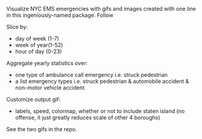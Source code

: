 Visualize NYC EMS emergencies with gifs and images created with one line in this ingeniously-named package. Follow 

Slice by:
  - day of week (1-7)
  - week of year(1-52)
  - hour of day (0-23)

Aggregate yearly statistics over:
  - one type of ambulance call emergency i.e. struck pedestrian
  - a list emergency types i.e. struck pedestrian & automobile accident & non-motor vehicle accident

Customize output gif:
  - labels, speed, colormap, whether or not to include staten island (no offense, it just greatly reduces scale of other 4 boroughs)
  
See the two gifs in the repo.
